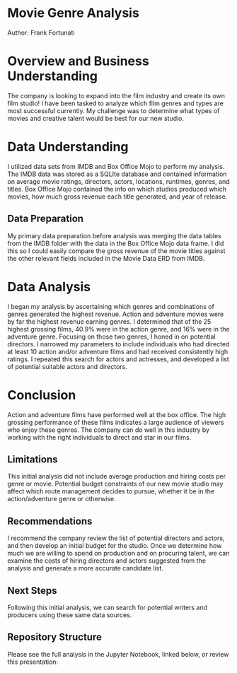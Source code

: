 # Movie Genre Analysis
Author: Frank Fortunati

# Overview and Business Understanding
The company is looking to expand into the film industry and create its own film studio! I have been tasked to analyze which film genres and types are most successful currently. My challenge was to determine what types of movies and creative talent would be best for our new studio.

# Data Understanding
I utilized data sets from IMDB and Box Office Mojo to perform my analysis. The IMDB data was stored as a SQLIte database and contained information on average movie ratings, directors, actors, locations, runtimes, genres, and titles. Box Office Mojo contained the info on which studios produced which movies, how much gross revenue each title generated, and year of release.

## Data Preparation
My primary data preparation before analysis was merging the data tables from the IMDB folder with the data in the Box Office Mojo data frame. I did this so I could easily compare the gross revenue of the movie titles against the other relevant fields included in the Movie Data ERD from IMDB.

# Data Analysis
I began my analysis by ascertaining which genres and combinations of genres generated the highest revenue. Action and adventure movies were by far the highest revenue earning genres. I determined that of the 25 highest grossing films, 40.9% were in the action genre, and 16% were in the adventure genre. Focusing on those two genres, I honed in on potential directors. I narrowed my parameters to include individuals who had directed at least 10 action and/or adventure films and had received consistently high ratings. I repeated this search for actors and actresses, and developed a list of potential suitable actors and directors. 

# Conclusion
Action and adventure films have performed well at the box office. The high grossing performance of these films indicates a large audience of viewers who enjoy these genres. The company can do well in this industry by working with the right individuals to direct and star in our films. 

## Limitations
This initial analysis did not include average production and hiring costs per genre or movie. Potential budget constraints of our new movie studio may affect which route management decides to pursue, whether it be in the action/adventure genre or otherwise. 

## Recommendations
I recommend the company review the list of potential directors and actors, and then develop an initial budget for the studio. Once we determine how much we are willing to spend on production and on procuring talent, we can examine the costs of hiring directors and actors suggested from the analysis and generate a more accurate candidate list. 

## Next Steps 
Following this initial analysis, we can search for potential writers and producers using these same data sources. 

## Repository Structure
Please see the full analysis in the Jupyter Notebook, linked below, or review this presentation: 
